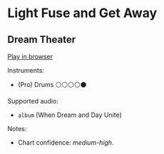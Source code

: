 # Light Fuse and Get Away

## Dream Theater


[Play in browser](http://pages.cs.wisc.edu/~tolly/customs/?title=light-fuse-and-get-away&artist=dream-theater)

Instruments:

  * (Pro) Drums ⚪️⚪️⚪️⚪️⚫️

Supported audio:

  * `album` (When Dream and Day Unite)

Notes:

  * Chart confidence: *medium-high*.

